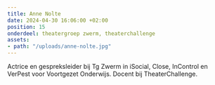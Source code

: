 ```yaml
---
title: Anne Nolte
date: 2024-04-30 16:06:00 +02:00
position: 15
onderdeel: theatergroep zwerm, theaterchallenge
assets:
- path: "/uploads/anne-nolte.jpg"
---
```


Actrice en gespreksleider bij Tg Zwerm in iSocial, Close, InControl en VerPest voor Voortgezet Onderwijs.
Docent bij TheaterChallenge.
